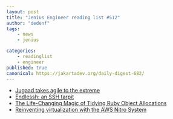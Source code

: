 ```yaml
---
layout: post
title: "Jenius Engineer reading list #512"
author: "dedenf"
tags:
    - news
    - jenius

categories:
    - readinglist
    - engineer
published: true
canonical: https://jakartadev.org/daily-digest-682/
---
```


- [Jugaad takes agile to the extreme](https://blog.georgovassilis.com/2020/09/13/draft-jugaad-takes-agile-to-the-extreme/)
- [Endlessh: an SSH tarpit](https://github.com/skeeto/endlessh)
- [The Life-Changing Magic of Tidying Ruby Object Allocations](https://blog.heroku.com/tidying-ruby-object-allocations)
- [Reinventing virtualization with the AWS Nitro System](https://www.allthingsdistributed.com/2020/09/reinventing-virtualization-with-aws-nitro.html)
